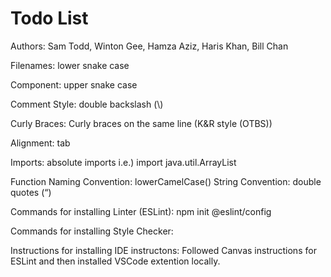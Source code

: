 # Todo List

Authors: Sam Todd, Winton Gee, Hamza Aziz, Haris Khan, Bill Chan 


Filenames: lower snake case

Component: upper snake case

Comment Style: double backslash (\\)

Curly Braces: Curly braces on the same line (K&R style (OTBS))

Alignment: tab

Imports: absolute imports
i.e.) import java.util.ArrayList

Function Naming Convention: lowerCamelCase()
String Convention: double quotes (“)

Commands for installing Linter (ESLint):
npm init @eslint/config

Commands for installing Style Checker:

Instructions for installing IDE instructons: 
Followed Canvas instructions for ESLint and then installed VSCode extention locally. 
